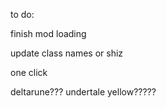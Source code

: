 to do:

finish mod loading

update class names or shiz

one click

deltarune??? undertale yellow?????
